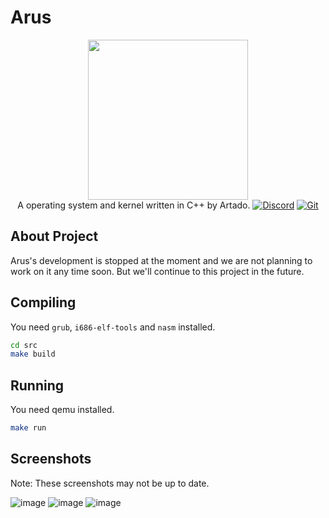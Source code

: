 # Arus
<p align="center">
<img src="assets/arus_logo.png" width="256px"/><br/>
A operating system and kernel written in C++ by Artado.
<a href="https://discord.gg/WXCsr8zTN6"><img src="https://img.shields.io/badge/Discord-%237289DA.svg?style=for-the-badge&logo=discord&logoColor=white" alt="Discord"/></a>
<a href="https://github.com/Artado-Project/arus"><img src="https://img.shields.io/badge/git-%23F05033.svg?style=for-the-badge&logo=git&logoColor=white" alt="Git"/></a>
</p>

## About Project
Arus's development is stopped at the moment and we are not planning
to work on it any time soon. But we'll continue to this project in the future.

## Compiling
You need `grub`, `i686-elf-tools` and `nasm` installed.
```sh
cd src
make build
```

## Running
You need qemu installed.
```sh
make run
```

## Screenshots
Note: These screenshots may not be up to date.

![image](assets/arus_screenshot1.png)
![image](assets/arus_screenshot2.png)
![image](assets/arus_screenshot3.png)
